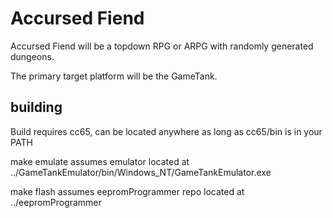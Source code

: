 # Accursed Fiend

Accursed Fiend will be a topdown RPG or ARPG with randomly generated dungeons.

The primary target platform will be the GameTank.

## building

Build requires cc65, can be located anywhere as long as cc65/bin is in your PATH

make emulate assumes emulator located at ../GameTankEmulator/bin/Windows_NT/GameTankEmulator.exe

make flash assumes eepromProgrammer repo located at ../eepromProgrammer
